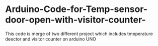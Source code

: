 # Arduino-Code-for-Temp-sensor-door-open-with-visitor-counter-
This code is merge of two different project which includes tmeperature deector and visitor counter on arduino UNO
